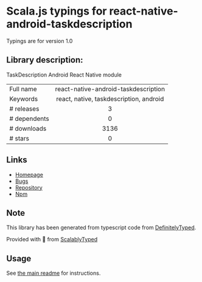 
# Scala.js typings for react-native-android-taskdescription

Typings are for version 1.0

## Library description:
TaskDescription Android React Native module

|                    |                 |
| ------------------ | :-------------: |
| Full name          | react-native-android-taskdescription |
| Keywords           | react, native, taskdescription, android |
| # releases         | 3 |
| # dependents       | 0 |
| # downloads        | 3136 |
| # stars            | 0 |

## Links
- [Homepage](https://github.com/jwarby/react-native-android-taskdescription#readme)
- [Bugs](https://github.com/jwarby/react-native-android-taskdescription/issues)
- [Repository](https://github.com/jwarby/react-native-android-taskdescription)
- [Npm](https://www.npmjs.com/package/react-native-android-taskdescription)
    


## Note
This library has been generated from typescript code from [DefinitelyTyped](https://definitelytyped.org).

Provided with :purple_heart: from [ScalablyTyped](https://github.com/oyvindberg/ScalablyTyped)

## Usage
See [the main readme](../../readme.md) for instructions.


